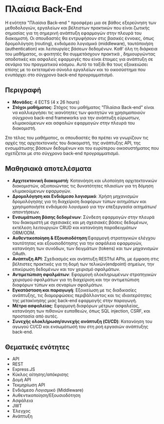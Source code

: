 # Πλαίσια Back-End 

Η ενότητα "Πλαίσια Back-end " προσφέρει μια σε βάθος εξερεύνηση των μεθοδολογιών, εργαλείων και βέλτιστων πρακτικών που είναι ζωτικής σημασίας για τη σημερινή ανάπτυξη εφαρμογών στην πλευρά του διακομιστή. Οι σπουδαστές θα εντρυφήσουν στις βασικές έννοιες, όπως δρομολόγηση (routing),  ενδιάμεσο λογισμικό (middleware),  ταυτόποιήση (authentication) και λειτουργίες βάσεων δεδομένων. Καθ' όλη τη διάρκεια του μαθήματος, οι φοιτητές θα συμμετάσχουν πρακτικά , δημιουργώντας αποδοτικές και ασφαλείς εφαρμογές που είναι έτοιμες για ανάπτυξη σε σενάρια του πραγματικού κόσμου. Αυτό το ταξίδι θα τους εξοικειώσει επίσης με το εκτεταμένο σύνολο εργαλείων και το οικοσύστημα που ενυπάρχει στο σύγχρονο back-end προγραμματισμό.

## Περιγραφή

- **Μονάδες**: 4 ECTS (4 x 26 hours)
- **Στόχοι μαθήματος**: Στόχος του μαθήματος "Πλαίσια Back-end" είναι να καλλιεργήσει τις ικανότητες των φοιτητών να χρησιμοποιούν σύγχρονα back-end frameworks για την ανάπτυξη εύρωστων, κλιμακούμενων και ασφαλών εφαρμογών στην πλευρά του διακομιστή.

Στο τέλος του μαθήματος, οι σπουδαστές θα πρέπει να γνωρίζουν τις αρχές της αρχιτεκτονικής του διακομιστή, της ανάπτυξης API, της ενσωμάτωσης βάσεων δεδομένων και του ευρύτερου οικοσυστήματος που σχετίζεται με στο σύγχρονο back-end προγραμματισμό.

## Μαθησιακά αποτελέσματα
- **Αρχιτεκτονική διακομιστή**: Κατανόηση και υλοποίηση αρχιτεκτονικών διακομιστών, αξιοποιώντας τις δυνατότητες πλαισίων για τη δόμηση κλιμακούμενων εφαρμογών.
- **Δρομολόγηση και Ενδιάμεσο λογισμικό**: Χρήση μηχανισμών δρομολόγησης για τη διαχείριση διαφόρων τύπων αιτημάτων και χρησιμοποιήστε ενδιάμεσο λογισμικό για την επεξεργασία αιτημάτων/απαντήσεων.
- **Ενσωμάτωση βάσης δεδομένων**: Σύνδεση εφαρμογών στην πλευρά του διακομιστή με σχεσιακές και μη σχεσιακές βάσεις δεδομένων, εκτέλεση λειτουργιών CRUD και κατανόηση παραδειγμάτων ORM/ODM.
- **Αυθεντικοποίηση & Εξουσιοδότηση**:Εφαρμογή στρατηγικών ελέγχου ταυτότητας και εξουσιοδότησης για την ασφάλεια εφαρμογών, κατανόηση των συνόδων, των δειγμάτων (tokens) και των μηχανισμών OAuth.
- **Ανάπτυξη API**: Σχεδιασμός και ανάπτυξη RESTful APIs, με έμφαση στις βέλτιστες πρακτικές για τη δομή των τελικών(endpoint) σημείων, την επικύρωση δεδομένων και τον χειρισμό σφαλμάτων.
- **Αντιμετώπιση σφαλμάτων**: Εφαρμογή ολοκληρωμένων στρατηγικών χειρισμού σφαλμάτων για τη διαχείριση και την αντιμετώπιση διαφόρων τύπων και σεναρίων σφαλμάτων.
- **Εγκατάσταση και παραγωγή**: Εξοικείωση με τις διαδικασίες ανάπτυξης, τις διαμορφώσεις περιβάλλοντος και τις ιδιαιτερότητες της μετακίνησης μιας back-end εφαρμογής στην παραγωγή.
- **Μέτρα ασφαλείας**: Εφαρμογή διαφόρων μέτρων ασφαλείας, κατανόηση των πιθανών ευπαθειών, όπως SQL injection, CSRF, και προστασία από αυτές.
- **Συνεχής ολοκλήρωση/συνεχής ανάπτυξη (CI/CD)**: Κατανόηση του αγωγού CI/CD και ενσωμάτωσή του στη ροή εργασιών ανάπτυξης back-end.

## Θεματικές ενότητες
- API
- REST
- Express.JS
- Κύκλος αίτησης/απόκρισης
- Δομή API 
- Τεκμηρίωση API
- Ενδιάμεσο Λογισμικό (Middleware)
- Αυθεντικοποίηση/Εξουσιοδότηση
- Ασφάλεια
- JWT
- Έλεγχος
- Ανάπτυξη
